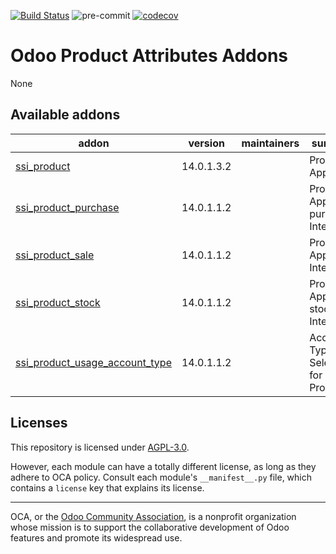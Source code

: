 [![Build Status](https://travis-ci.com/open-synergy/opnsynid-product-attribute.svg?branch=14.0)](https://travis-ci.com/open-synergy/opnsynid-product-attribute)
![pre-commit](https://github.com/open-synergy/opnsynid-product-attribute/actions/workflows/pre-commit.yml/badge.svg)
[![codecov](https://codecov.io/gh/open-synergy/opnsynid-product-attribute/branch/14.0/graph/badge.svg)](https://codecov.io/gh/open-synergy/opnsynid-product-attribute)

<!-- /!\ do not modify above this line -->

# Odoo Product Attributes Addons

None

<!-- /!\ do not modify below this line -->

<!-- prettier-ignore-start -->

[//]: # (addons)

Available addons
----------------
addon | version | maintainers | summary
--- | --- | --- | ---
[ssi_product](ssi_product/) | 14.0.1.3.2 |  | Product App
[ssi_product_purchase](ssi_product_purchase/) | 14.0.1.1.2 |  | Product App - purchase Integration
[ssi_product_sale](ssi_product_sale/) | 14.0.1.1.2 |  | Product App - sale Integration
[ssi_product_stock](ssi_product_stock/) | 14.0.1.1.2 |  | Product App - stock Integration
[ssi_product_usage_account_type](ssi_product_usage_account_type/) | 14.0.1.1.2 |  | Account Type Selection for Product

[//]: # (end addons)

<!-- prettier-ignore-end -->

## Licenses

This repository is licensed under [AGPL-3.0](LICENSE).

However, each module can have a totally different license, as long as they adhere to OCA
policy. Consult each module's `__manifest__.py` file, which contains a `license` key
that explains its license.

----

OCA, or the [Odoo Community Association](http://odoo-community.org/), is a nonprofit
organization whose mission is to support the collaborative development of Odoo features
and promote its widespread use.
